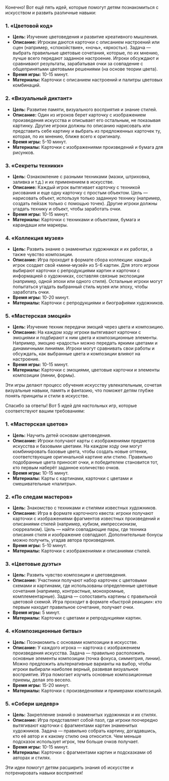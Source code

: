 Конечно! Вот ещё пять идей, которые помогут детям познакомиться с искусством и развить различные навыки:

### 1. **«Цветовой код»**
   - **Цель:** Изучение цветоведения и развитие креативного мышления.
   - **Описание:** Игрокам даются карточки с описанием настроений или сцен (например, «спокойствие», «ночь», «яркость»). Задача — выбрать правильные цветовые сочетания, которые, по их мнению, лучше всего передают заданное настроение. Игроки обсуждают и сравнивают результаты, зарабатывая очки за совпадение с общепринятыми цветовыми решениями (на основе теории цвета).
   - **Время игры:** 10-15 минут.
   - **Материалы:** Карточки с описанием настроений и палитры цветовых комбинаций.

### 2. **«Визуальный диктант»**
   - **Цель:** Развитие памяти, визуального восприятия и знание стилей.
   - **Описание:** Один из игроков берет карточку с изображением произведения искусства и описывает его остальным, не показывая картинку. Другие игроки должны по описанию нарисовать или представить себе картину и выбрать из предложенных карточек ту, которая, по их мнению, ближе всего к оригиналу.
   - **Время игры:** 5-10 минут.
   - **Материалы:** Карточки с изображениями произведений и бумага для рисунков.

### 3. **«Секреты техники»**
   - **Цель:** Ознакомление с разными техниками (мазки, штриховка, заливка и т.д.) и их применением в искусстве.
   - **Описание:** Каждый игрок вытягивает карточку с техникой рисования и еще одну карточку с простым объектом. Цель — нарисовать объект, используя только заданную технику (например, создать пейзаж только с помощью точек). Другие игроки должны угадать технику и объект, чтобы заработать очки.
   - **Время игры:** 10-15 минут.
   - **Материалы:** Карточки с техниками и объектами, бумага и карандаши или маркеры.

### 4. **«Коллекция музея»**
   - **Цель:** Развить знание о знаменитых художниках и их работах, а также чувство композиции.
   - **Описание:** Игра проходит в формате сбора коллекции: каждый игрок создает свой «мини-музей» из 5-6 картин. Для этого игроки выбирают карточки с репродукциями картин и карточки с информацией о художниках, составляя связные экспозиции (например, одной эпохи или одного стиля). Остальные игроки могут попытаться угадать выбранный стиль музея или эпоху, чтобы заработать очки.
   - **Время игры:** 10-20 минут.
   - **Материалы:** Карточки с репродукциями и биографиями художников.

### 5. **«Мастерская эмоций»**
   - **Цель:** Изучение техник передачи эмоций через цвета и композицию.
   - **Описание:** На каждом ходу игроки вытягивают карточки с эмоциями и подбирают к ним цвета и композиционные элементы. Например, эмоцию «радость» можно передать яркими цветами и динамичными линиями. Игроки могут сравнивать свои работы и обсуждать, как выбранные цвета и композиции влияют на настроение.
   - **Время игры:** 10-15 минут.
   - **Материалы:** Карточки с эмоциями, цветовые карточки и элементы композиции (линии, формы).

Эти игры делают процесс обучения искусству увлекательным, сочетая визуальные навыки, память и фантазию, что поможет детям глубже понять принципы и стили в искусстве.



Спасибо за ответы! Вот 5 идей для настольных игр, которые соответствуют вашим требованиям:

### 1. **«Мастерская цветов»**
   - **Цель:** Научить детей основам цветоведения.
   - **Описание:** Игроки получают карты с изображениями предметов искусства и базовыми цветами. На каждом ходу они могут комбинировать базовые цвета, чтобы создать новые оттенки, соответствующие оригинальной картине или стилю. Правильно подобранные цвета приносят очки, и победителем становится тот, кто первым наберёт заданное количество очков.
   - **Время игры:** 10-15 минут.
   - **Материалы:** Карты с картинами, карточки с цветами и смешивательные «палитры».

### 2. **«По следам мастеров»**
   - **Цель:** Знакомство с техниками и стилями известных художников.
   - **Описание:** Игра в формате карточного квеста: игроки получают карточки с изображениями фрагментов известных произведений и описаниями стилей (например, кубизм, импрессионизм, сюрреализм). Цель — найти совпадающие пары, где техника описания стиля и изображение совпадают. Дополнительные бонусы можно получить, угадав автора произведения.
   - **Время игры:** 5-10 минут.
   - **Материалы:** Карточки с изображениями и описаниями стилей.

### 3. **«Цветовые дуэты»**
   - **Цель:** Развить чувство композиции и цветоведения.
   - **Описание:** Участники получают набор карточек с цветовыми схемами и картинами, где использованы определенные цветовые сочетания (например, контрастные, монохромные, комплементарные). Задача — сопоставить картины с правильной цветовой схемой. Игра проходит в формате «быстрой реакции»: кто первым находит правильное сочетание, получает очки.
   - **Время игры:** 5 минут.
   - **Материалы:** Карточки с цветами и репродукциями картин.

### 4. **«Композиционные битвы»**
   - **Цель:** Познакомить с основами композиции в искусстве.
   - **Описание:** У каждого игрока — карточка с изображением произведения искусства. Задача — правильно расположить основные элементы композиции (точка фокуса, симметрия, линии). Можно предложить альтернативные варианты на выбор, чтобы игроки выбирали наиболее верный, развивая визуальное восприятие. Игра помогает изучить основные композиционные приемы, делая это весело.
   - **Время игры:** 15-20 минут.
   - **Материалы:** Карточки с произведениями и примерами композиций.

### 5. **«Собери шедевр»**
   - **Цель:** Закрепление знаний о знаменитых художниках и их стилях.
   - **Описание:** Игра представляет собой пазл, где игроки поочередно вытягивают карточки с фрагментами картин знаменитых художников. Задача — правильно собрать картину, догадавшись, кто её автор и к какому стилю она относится. Чем меньше подсказок использует игрок, тем больше очков получает.
   - **Время игры:** 10-15 минут.
   - **Материалы:** Карточки с фрагментами картин и подсказками об авторах и стилях.

Эти идеи помогут детям расширить знания об искусстве и потренировать навыки восприятия!